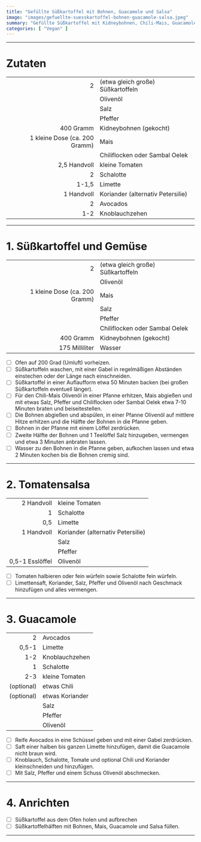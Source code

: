 ```yaml
---
title: "Gefüllte Süßkartoffel mit Bohnen, Guacamole und Salsa"
image: "images/gefuellte-suesskartoffel-bohnen-guacamole-salsa.jpeg"
summary: "Gefüllte Süßkartoffel mit Kidneybohnen, Chili-Mais, Guacamole und Tomaten-Zwiebel-Salsa"
categories: [ "Vegan" ]
---
```


---

# Zutaten

|                               |                                   |
|------------------------------:|:----------------------------------|
|                             2 | (etwa gleich große) Süßkartoffeln |
|                               | Olivenöl                          |
|                               | Salz                              |
|                               | Pfeffer                           |
|                     400 Gramm | Kidneybohnen (gekocht)            |
| 1 kleine Dose (ca. 200 Gramm) | Mais                              |
|                               | Chiliflocken oder Sambal Oelek    |
|                  2,5 Handvoll | kleine Tomaten                    |
|                             2 | Schalotte                         |
|                         1-1,5 | Limette                           |
|                    1 Handvoll | Koriander (alternativ Petersilie) |
|                             2 | Avocados                          |
|                           1-2 | Knoblauchzehen                    |

---

# 1. Süßkartoffel und Gemüse

|                               |                                   |
|------------------------------:|:----------------------------------|
|                             2 | (etwa gleich große) Süßkartoffeln |
|                               | Olivenöl                          |
| 1 kleine Dose (ca. 200 Gramm) | Mais                              |
|                               | Salz                              |
|                               | Pfeffer                           |
|                               | Chiliflocken oder Sambal Oelek    |
|                     400 Gramm | Kidneybohnen (gekocht)            |
|                175 Milliliter | Wasser                            |

- [ ] Ofen auf 200 Grad (Umluft) vorheizen.
- [ ] Süßkartoffeln waschen, mit einer Gabel in regelmäßigen Abständen einstechen oder der Länge nach einschneiden.
- [ ] Süßkartoffel in einer Auflaufform etwa 50 Minuten backen (bei großen Süßkartoffeln eventuell länger).
- [ ] Für den Chili-Mais Olivenöl in einer Pfanne erhitzen, Mais abgießen und mit etwas Salz, Pfeffer und Chiliflocken
  oder Sambal Oelek etwa 7-10 Minuten braten und beiseitestellen.
- [ ] Die Bohnen abgießen und abspülen, in einer Pfanne Olivenöl auf mittlere Hitze erhitzen und die Hälfte der Bohnen
  in die Pfanne geben.
- [ ] Bohnen in der Pfanne mit einem Löffel zerdrücken.
- [ ] Zweite Hälfte der Bohnen und 1 Teelöffel Salz hinzugeben, vermengen und etwa 3 Minuten anbraten lassen.
- [ ] Wasser zu den Bohnen in die Pfanne geben, aufkochen lassen und etwa 2 Minuten kochen bis die Bohnen cremig sind.

---

# 2. Tomatensalsa

|                 |                                   |
|----------------:|:----------------------------------|
|      2 Handvoll | kleine Tomaten                    |
|               1 | Schalotte                         |
|             0,5 | Limette                           |
|      1 Handvoll | Koriander (alternativ Petersilie) |
|                 | Salz                              |
|                 | Pfeffer                           |
| 0,5-1 Esslöffel | Olivenöl                          |

- [ ] Tomaten halbieren oder fein würfeln sowie Schalotte fein würfeln.
- [ ] Limettensaft, Koriander, Salz, Pfeffer und Olivenöl nach Geschmack hinzufügen und alles vermengen.

---

# 3. Guacamole

|            |                 |
|-----------:|:----------------|
|          2 | Avocados        |
|      0,5-1 | Limette         |
|        1-2 | Knoblauchzehen  |
|          1 | Schalotte       |
|        2-3 | kleine Tomaten  |
| (optional) | etwas Chili     |
| (optional) | etwas Koriander |
|            | Salz            |
|            | Pfeffer         |
|            | Olivenöl        |

- [ ] Reife Avocados in eine Schüssel geben und mit einer Gabel zerdrücken.
- [ ] Saft einer halben bis ganzen Limette hinzufügen, damit die Guacamole nicht braun wird.
- [ ] Knoblauch, Schalotte, Tomate und optional Chili und Koriander kleinschneiden und hinzufügen.
- [ ] Mit Salz, Pfeffer und einem Schuss Olivenöl abschmecken.

---

# 4. Anrichten

- [ ] Süßkartoffel aus dem Ofen holen und aufbrechen
- [ ] Süßkartoffelhälften mit Bohnen, Mais, Guacamole und Salsa füllen.

---
